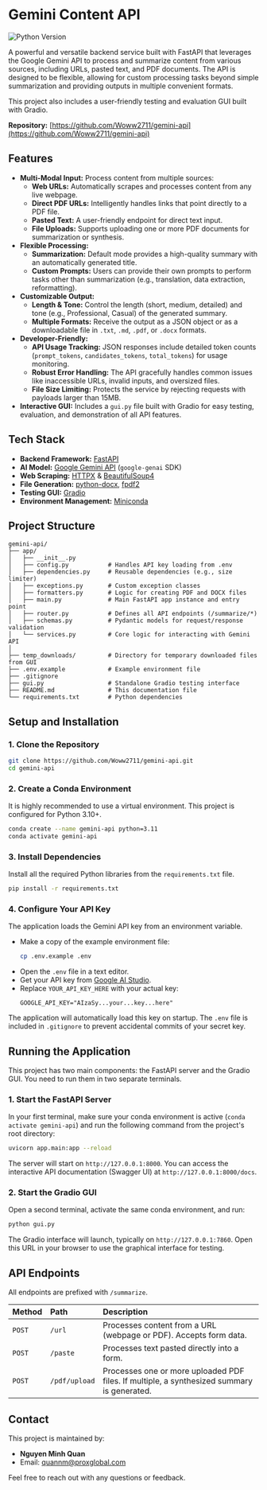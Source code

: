 # Gemini Content API

![Python Version](https://img.shields.io/badge/python-3.11%2B-blue)

A powerful and versatile backend service built with FastAPI that leverages the Google Gemini API to process and summarize content from various sources, including URLs, pasted text, and PDF documents. The API is designed to be flexible, allowing for custom processing tasks beyond simple summarization and providing outputs in multiple convenient formats.

This project also includes a user-friendly testing and evaluation GUI built with Gradio.

**Repository:** [https://github.com/Woww2711/gemini-api](https://github.com/Woww2711/gemini-api)

## Features

-   **Multi-Modal Input:** Process content from multiple sources:
    -   **Web URLs:** Automatically scrapes and processes content from any live webpage.
    -   **Direct PDF URLs:** Intelligently handles links that point directly to a PDF file.
    -   **Pasted Text:** A user-friendly endpoint for direct text input.
    -   **File Uploads:** Supports uploading one or more PDF documents for summarization or synthesis.
-   **Flexible Processing:**
    -   **Summarization:** Default mode provides a high-quality summary with an automatically generated title.
    -   **Custom Prompts:** Users can provide their own prompts to perform tasks other than summarization (e.g., translation, data extraction, reformatting).
-   **Customizable Output:**
    -   **Length & Tone:** Control the length (short, medium, detailed) and tone (e.g., Professional, Casual) of the generated summary.
    -   **Multiple Formats:** Receive the output as a JSON object or as a downloadable file in `.txt`, `.md`, `.pdf`, or `.docx` formats.
-   **Developer-Friendly:**
    -   **API Usage Tracking:** JSON responses include detailed token counts (`prompt_tokens`, `candidates_tokens`, `total_tokens`) for usage monitoring.
    -   **Robust Error Handling:** The API gracefully handles common issues like inaccessible URLs, invalid inputs, and oversized files.
    -   **File Size Limiting:** Protects the service by rejecting requests with payloads larger than 15MB.
-   **Interactive GUI:** Includes a `gui.py` file built with Gradio for easy testing, evaluation, and demonstration of all API features.

## Tech Stack

-   **Backend Framework:** [FastAPI](https://fastapi.tiangolo.com/)
-   **AI Model:** [Google Gemini API](https://ai.google.dev/) (`google-genai` SDK)
-   **Web Scraping:** [HTTPX](https://www.python-httpx.org/) & [BeautifulSoup4](https://www.crummy.com/software/BeautifulSoup/)
-   **File Generation:** [python-docx](https://python-docx.readthedocs.io/), [fpdf2](https://pyfpdf.github.io/fpdf2/)
-   **Testing GUI:** [Gradio](https://www.gradio.app/)
-   **Environment Management:** [Miniconda](https://docs.conda.io/en/latest/miniconda.html)

## Project Structure

```
gemini-api/
├── app/
│   ├── __init__.py
│   ├── config.py           # Handles API key loading from .env
│   ├── dependencies.py     # Reusable dependencies (e.g., size limiter)
│   ├── exceptions.py       # Custom exception classes
│   ├── formatters.py       # Logic for creating PDF and DOCX files
│   ├── main.py             # Main FastAPI app instance and entry point
│   ├── router.py           # Defines all API endpoints (/summarize/*)
│   ├── schemas.py          # Pydantic models for request/response validation
│   └── services.py         # Core logic for interacting with Gemini API
│
├── temp_downloads/         # Directory for temporary downloaded files from GUI
├── .env.example            # Example environment file
├── .gitignore
├── gui.py                  # Standalone Gradio testing interface
├── README.md               # This documentation file
└── requirements.txt        # Python dependencies
```

## Setup and Installation

### 1. Clone the Repository
```bash
git clone https://github.com/Woww2711/gemini-api.git
cd gemini-api
```

### 2. Create a Conda Environment
It is highly recommended to use a virtual environment. This project is configured for Python 3.10+.
```bash
conda create --name gemini-api python=3.11
conda activate gemini-api
```

### 3. Install Dependencies
Install all the required Python libraries from the `requirements.txt` file.
```bash
pip install -r requirements.txt
```

### 4. Configure Your API Key
The application loads the Gemini API key from an environment variable.

-   Make a copy of the example environment file:
    ```bash
    cp .env.example .env
    ```
-   Open the `.env` file in a text editor.
-   Get your API key from [Google AI Studio](https://aistudio.google.com/app/apikey).
-   Replace `YOUR_API_KEY_HERE` with your actual key:
    ```
    GOOGLE_API_KEY="AIzaSy...your...key...here"
    ```
The application will automatically load this key on startup. The `.env` file is included in `.gitignore` to prevent accidental commits of your secret key.

## Running the Application

This project has two main components: the FastAPI server and the Gradio GUI. You need to run them in two separate terminals.

### 1. Start the FastAPI Server
In your first terminal, make sure your conda environment is active (`conda activate gemini-api`) and run the following command from the project's root directory:

```bash
uvicorn app.main:app --reload
```
The server will start on `http://127.0.0.1:8000`. You can access the interactive API documentation (Swagger UI) at `http://127.0.0.1:8000/docs`.

### 2. Start the Gradio GUI
Open a second terminal, activate the same conda environment, and run:
```bash
python gui.py
```
The Gradio interface will launch, typically on `http://127.0.0.1:7860`. Open this URL in your browser to use the graphical interface for testing.

## API Endpoints

All endpoints are prefixed with `/summarize`.

| Method | Path             | Description                                                                                       |
| :----- | :--------------- | :------------------------------------------------------------------------------------------------ |
| `POST` | `/url`           | Processes content from a URL (webpage or PDF). Accepts form data.                                 |
| `POST` | `/paste`         | Processes text pasted directly into a form.                                                       |
| `POST` | `/pdf/upload`    | Processes one or more uploaded PDF files. If multiple, a synthesized summary is generated.      |

## Contact

This project is maintained by:

-   **Nguyen Minh Quan**
-   Email: [quannm@proxglobal.com](mailto:quannm@proxglobal.com)

Feel free to reach out with any questions or feedback.